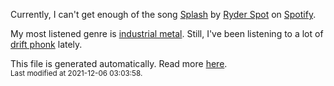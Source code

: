 
  Currently, I can't get enough of the song <a href="https://open.spotify.com/track/35bmrzJtzBj6Gj93zPlBXy">Splash</a> by <a href="https://open.spotify.com/artist/5vcZnjpJXSwYQGi8PlMS3B">Ryder Spot</a> on <a href="https://open.spotify.com/user/9qz2xtkur2fengfsdcq8dd907?si=kq2SVrUkSNe0z1NJjpt7kg">Spotify</a>.

  My most listened genre is <a href="https://duckduckgo.com/?q=industrial metal music">industrial metal</a>.
  Still, I've been listening to a lot of <a href="https://duckduckgo.com/?q=drift phonk music">drift phonk</a> lately.

  This file is generated automatically. Read more <a href="https://github.com/CodeF0x/CodeF0x/blob/master/IMPORTANT.md">here</a>.
  <br>
  <sub>Last modified at 2021-12-06 03:03:58.</sub>
  